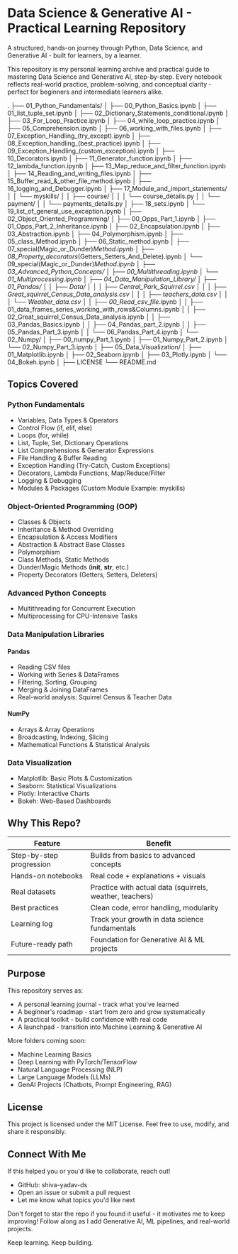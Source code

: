 # Data Science & Generative AI - Practical Learning Repository

A structured, hands-on journey through Python, Data Science, and Generative AI - built for learners, by a learner.

This repository is my personal learning archive and practical guide to mastering Data Science and Generative AI, step-by-step. Every notebook reflects real-world practice, problem-solving, and conceptual clarity - perfect for beginners and intermediate learners alike.

.
├── 01_Python_Fundamentals/
│   ├── 00_Python_Basics.ipynb
│   ├── 01_list_tuple_set.ipynb
│   ├── 02_Dictionary_Statements_conditional.ipynb
│   ├── 03_For_Loop_Practice.ipynb
│   ├── 04_while_loop_practice.ipynb
│   ├── 05_Comprehension.ipynb
│   ├── 06_working_with_files.ipynb
│   ├── 07_Exception_Handling_(try_except).ipynb
│   ├── 08_Exception_handling_(best_practice).ipynb
│   ├── 09_Exception_Handling_(custom_exception).ipynb
│   ├── 10_Decorators.ipynb
│   ├── 11_Generator_function.ipynb
│   ├── 12_lambda_function.ipynb
│   ├── 13_Map_reduce_and_filter_function.ipynb
│   ├── 14_Reading_and_writing_files.ipynb
│   ├── 15_Buffer_read_&_other_file_method.ipynb
│   ├── 16_logging_and_Debugger.ipynb
│   ├── 17_Module_and_import_statements/
│   │   └── myskills/
│   │       ├── course/
│   │       │   └── course_details.py
│   │       └── payment/
│   │           └── payments_details.py
│   ├── 18_sets.ipynb
│   └── 19_list_of_general_use_exception.ipynb
│
├── 02_Object_Oriented_Programming/
│   ├── 00_Opps_Part_1.ipynb
│   ├── 01_Opps_Part_2_Inheritance.ipynb
│   ├── 02_Encapsulation.ipynb
│   ├── 03_Abstraction.ipynb
│   ├── 04_Polymorphism.ipynb
│   ├── 05_class_Method.ipynb
│   ├── 06_Static_method.ipynb
│   ├── 07_special(Magic_or_Dunder)_Method.ipynb
│   ├── 08_Property_decorators_(Getters_Setters_And_Delete).ipynb
│   └── 09_special(Magic_or_Dunder)_Method.ipynb
│
├── 03_Advanced_Python_Concepts/
│   ├── 00_Multithreading.ipynb
│   └── 01_Multiprocessing.ipynb
│
├── 04_Data_Manipulation_Library/
│   ├── 01_Pandas/
│   │   ├── Data/
│   │   │   ├── Central_Park_Squirrel.csv
│   │   │   ├── Great_squirrel_Census_Data_analysis.csv
│   │   │   ├── teachers_data.csv
│   │   │   └── Weather_data.csv
│   │   ├── 00_Read_csv_file_.ipynb
│   │   ├── 01_data_frames_series_working_with_rows&Columns.ipynb
│   │   ├── 02_Great_squirrel_Census_Data_analysis.ipynb
│   │   ├── 03_Pandas_Basics.ipynb
│   │   ├── 04_Pandas_part_2.ipynb
│   │   ├── 05_Pandas_Part_3.ipynb
│   │   └── 06_Pandas_Part_4.ipynb
│   └── 02_Numpy/
│       ├── 00_numpy_Part_1.ipynb
│       ├── 01_Numpy_Part_2.ipynb
│       └── 02_Numpy_Part_3.ipynb
│
├── 05_Data_Visualization/
│   ├── 01_Matplotlib.ipynb
│   ├── 02_Seaborn.ipynb
│   ├── 03_Plotly.ipynb
│   └── 04_Bokeh.ipynb
│
├── LICENSE
└── README.md

## Topics Covered

### Python Fundamentals
- Variables, Data Types & Operators
- Control Flow (if, elif, else)
- Loops (for, while)
- List, Tuple, Set, Dictionary Operations
- List Comprehensions & Generator Expressions
- File Handling & Buffer Reading
- Exception Handling (Try-Catch, Custom Exceptions)
- Decorators, Lambda Functions, Map/Reduce/Filter
- Logging & Debugging
- Modules & Packages (Custom Module Example: myskills)

### Object-Oriented Programming (OOP)
- Classes & Objects
- Inheritance & Method Overriding
- Encapsulation & Access Modifiers
- Abstraction & Abstract Base Classes
- Polymorphism
- Class Methods, Static Methods
- Dunder/Magic Methods (__init__, __str__, etc.)
- Property Decorators (Getters, Setters, Deleters)

### Advanced Python Concepts
- Multithreading for Concurrent Execution
- Multiprocessing for CPU-Intensive Tasks

### Data Manipulation Libraries

#### Pandas
- Reading CSV files
- Working with Series & DataFrames
- Filtering, Sorting, Grouping
- Merging & Joining DataFrames
- Real-world analysis: Squirrel Census & Teacher Data

#### NumPy
- Arrays & Array Operations
- Broadcasting, Indexing, Slicing
- Mathematical Functions & Statistical Analysis

### Data Visualization
- Matplotlib: Basic Plots & Customization
- Seaborn: Statistical Visualizations
- Plotly: Interactive Charts
- Bokeh: Web-Based Dashboards

## Why This Repo?

| Feature | Benefit |
|---------|---------|
| Step-by-step progression | Builds from basics to advanced concepts |
| Hands-on notebooks | Real code + explanations + visuals |
| Real datasets | Practice with actual data (squirrels, weather, teachers) |
| Best practices | Clean code, error handling, modularity |
| Learning log | Track your growth in data science fundamentals |
| Future-ready path | Foundation for Generative AI & ML projects |

## Purpose

This repository serves as:

- A personal learning journal - track what you've learned
- A beginner's roadmap - start from zero and grow systematically
- A practical toolkit - build confidence with real code
- A launchpad - transition into Machine Learning & Generative AI

More folders coming soon:
- Machine Learning Basics
- Deep Learning with PyTorch/TensorFlow
- Natural Language Processing (NLP)
- Large Language Models (LLMs)
- GenAI Projects (Chatbots, Prompt Engineering, RAG)

## License

This project is licensed under the MIT License. Feel free to use, modify, and share it responsibly.

## Connect With Me

If this helped you or you'd like to collaborate, reach out!

- GitHub: shiva-yadav-ds
- Open an issue or submit a pull request
- Let me know what topics you'd like next

Don't forget to star the repo if you found it useful - it motivates me to keep improving!
Follow along as I add Generative AI, ML pipelines, and real-world projects.

Keep learning. Keep building.
